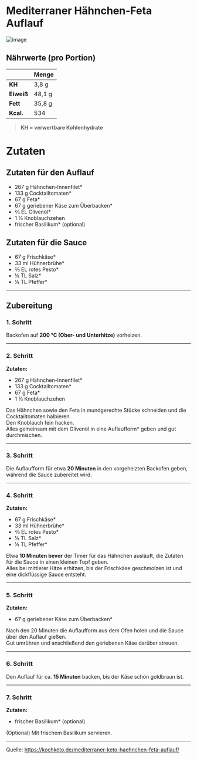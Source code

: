 # Mediterraner Hähnchen-Feta Auflauf

![image](images/Mediterraner_Hähnchen-Feta_Auflauf/Image-1080x675.jpg)

## Nährwerte (pro Portion)

|            | Menge  |
|------------|--------|
| **KH**     | 3,8 g  |
| **Eiweiß** | 48,1 g |
| **Fett**   | 35,8 g |
| **Kcal.**  | 534    |

> **KH = verwertbare Kohlenhydrate**

# Zutaten

## Zutaten für den Auflauf
- 267 g Hähnchen-Innenfilet*
- 133 g Cocktailtomaten*
- 67 g Feta*
- 67 g geriebener Käse zum Überbacken*
- ⅔ EL Olivenöl*
- 1 ⅓ Knoblauchzehen
- frischer Basilikum* (optional)

## Zutaten für die Sauce
- 67 g Frischkäse*
- 33 ml Hühnerbrühe*
- ⅔ EL rotes Pesto*
- ⅛ TL Salz*
- ⅛ TL Pfeffer*

---

## Zubereitung

### 1. Schritt
Backofen auf **200 °C (Ober- und Unterhitze)** vorheizen.

---

### 2. Schritt  
**Zutaten:**  
- 267 g Hähnchen-Innenfilet*  
- 133 g Cocktailtomaten*  
- 67 g Feta*  
- 1 ⅓ Knoblauchzehen  

Das Hähnchen sowie den Feta in mundgerechte Stücke schneiden und die Cocktailtomaten halbieren.  
Den Knoblauch fein hacken.  
Alles gemeinsam mit dem Olivenöl in eine Auflaufform* geben und gut durchmischen.

---

### 3. Schritt
Die Auflaufform für etwa **20 Minuten** in den vorgeheizten Backofen geben, während die Sauce zubereitet wird.

---

### 4. Schritt  
**Zutaten:**  
- 67 g Frischkäse*  
- 33 ml Hühnerbrühe*  
- ⅔ EL rotes Pesto*  
- ⅛ TL Salz*  
- ⅛ TL Pfeffer*  

Etwa **10 Minuten bevor** der Timer für das Hähnchen ausläuft, die Zutaten für die Sauce in einen kleinen Topf geben.  
Alles bei mittlerer Hitze erhitzen, bis der Frischkäse geschmolzen ist und eine dickflüssige Sauce entsteht.

---

### 5. Schritt  
**Zutaten:**  
- 67 g geriebener Käse zum Überbacken*  

Nach den 20 Minuten die Auflaufform aus dem Ofen holen und die Sauce über den Auflauf gießen.  
Gut umrühren und anschließend den geriebenen Käse darüber streuen.

---

### 6. Schritt
Den Auflauf für ca. **15 Minuten** backen, bis der Käse schön goldbraun ist.

---

### 7. Schritt  
**Zutaten:**  
- frischer Basilikum* (optional)  

(Optional) Mit frischem Basilikum servieren.

---

Quelle: https://kochketo.de/mediterraner-keto-haehnchen-feta-auflauf/
